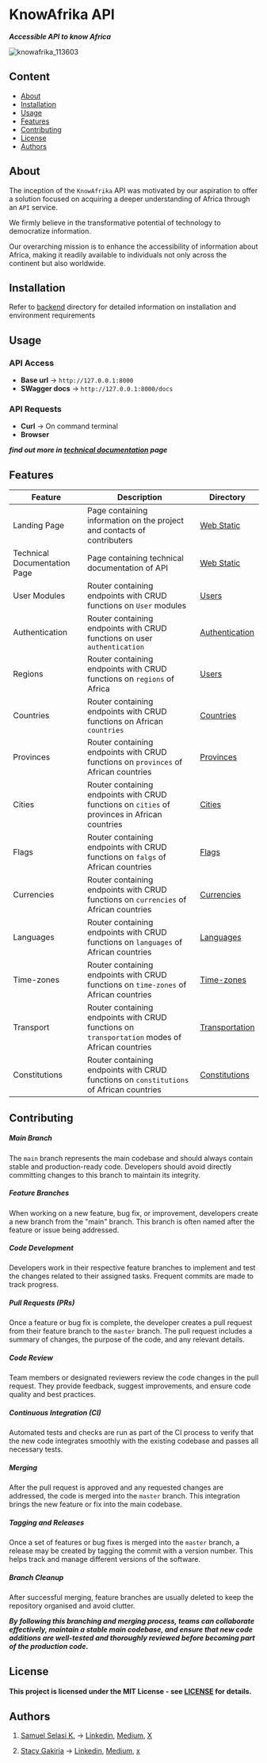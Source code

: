 # KnowAfrika API
***Accessible API to know Africa***

![knowafrika_113603](https://github.com/samuelselasi/KnowAfrika-API/assets/85158665/c996a1d4-dea7-45e3-9068-7974aeb065e3)

## Content

* [About](#about)
* [Installation](#installation)
* [Usage](#usage)
* [Features](#features)
* [Contributing](#contributing)
* [License](#license)
* [Authors](#authors)

## About

The inception of the `KnowAfrika` API was motivated by
our aspiration to offer a solution focused on acquiring
a deeper understanding of Africa through an `API` service.

We firmly believe in the transformative potential of
technology to democratize information.

Our overarching mission is to enhance the accessibility
of information about Africa, making it readily available
to individuals not only across the continent but
also worldwide.

## Installation

Refer to [backend](./backend) directory for
detailed information on installation and environment requirements


## Usage

### API Access
* **Base url** -> `http://127.0.0.1:8000`
* **SWagger  docs** -> `http://127.0.0.1:8000/docs`

### API Requests
* **Curl** -> On command terminal
* **Browser** 

***find out more in [technical documentation](./frontend/web_static/tech_doc.html) page***

## Features

| Feature | 	Description | Directory |
| --- | --- | --- |
| Landing Page | Page containing information on the project and contacts of contributers | [Web Static](./frontend/web_static/index_html) |
| Technical Documentation Page | Page containing technical documentation of API | [Web Static](./frontend/web_static/tech_doc.html) |
| User Modules | Router containing endpoints with CRUD functions on `User` modules | [Users](./backend/app/routers/user) |
| Authentication | Router containing endpoints with CRUD functions on user `authentication` | [Authentication](./backend/app/routers/auth) |
| Regions | Router containing endpoints with CRUD functions on `regions` of Africa | [Users](./backend/app/routers/regions) |
| Countries | Router containing endpoints with CRUD functions on African `countries` | [Countries](./backend/app/routers/countries) |
| Provinces | Router containing endpoints with CRUD functions on `provinces` of African countries | [Provinces](./backend/app/routers/provinces) |
| Cities | Router containing endpoints with CRUD functions on `cities` of provinces in African countries | [Cities](./backend/app/routers/cities) |
| Flags | Router containing endpoints with CRUD functions on `falgs` of African countries  | [Flags](./backend/app/routers/flags) |
| Currencies | Router containing endpoints with CRUD functions on `currencies` of African countries | [Currencies](./backend/app/routers/currencies) |
| Languages | Router containing endpoints with CRUD functions on `languages` of African countries | [Languages](./backend/app/routers/languages) |
| Time-zones | Router containing endpoints with CRUD functions on `time-zones` of African countries | [Time-zones](./backend/app/routers/timezones) |
| Transport | Router containing endpoints with CRUD functions on `transportation` modes of African countries | [Transportation](./backend/app/routers/transport) |
| Constitutions | Router containing endpoints with CRUD functions on `constitutions` of African countries | [Constitutions](./backend/app/routers/constitutions) |


## Contributing
##### Main Branch
The `main` branch represents the main
codebase and should always contain stable
and production-ready code. Developers
should avoid directly committing
changes to this branch to maintain
its integrity.

##### Feature Branches
When working on a new feature, bug fix,
or improvement, developers create a new
branch from the "main" branch.
This branch is often named after the
feature or issue being addressed.

##### Code Development
Developers work in their respective feature
branches to implement and test the
changes related to their assigned
tasks. Frequent commits are made to
track progress.

##### Pull Requests (PRs)
Once a feature or bug fix is complete,
the developer creates a pull request
from their feature branch to the `master`
branch. The pull request includes a
summary of changes, the purpose of the
code, and any relevant details.

##### Code Review
Team members or designated reviewers review
the code changes in the pull request. They
provide feedback, suggest improvements,
and ensure code quality and best practices.

##### Continuous Integration (CI)
Automated tests and checks are run as part
of the CI process to verify that the new code
integrates smoothly with the existing
codebase and passes all necessary tests.

##### Merging
After the pull request is approved and any
requested changes are addressed, the code
is merged into the `master` branch. This
integration brings the new feature or
fix into the main codebase.

##### Tagging and Releases
Once a set of features or bug fixes is
merged into the `master` branch, a
release may be created by tagging the
commit with a version number. This
helps track and manage different
versions of the software.

##### Branch Cleanup
After successful merging, feature
branches are usually deleted to keep
the repository organised and avoid
clutter.

***By following this branching and merging process,
teams can collaborate effectively, maintain a stable
main codebase, and ensure that new code additions
are well-tested and thoroughly reviewed before
becoming part of the production code.***

## License
#### This project is licensed under the MIT License - see [LICENSE](./LICENSE) for details.

## Authors

1. [Samuel Selasi K.](https://github.com/samuelselasi) -> [Linkedin](https://www.linkedin.com/in/samuel-selasi-kporvie), [Medium](https://medium.com/@onepunchcoder), [X](https://medium.com/@onepunchcoder)

2. [Stacy Gakiria](https://github.com/SKGakiria) -> [Linkedin](), [Medium](), [x]()


